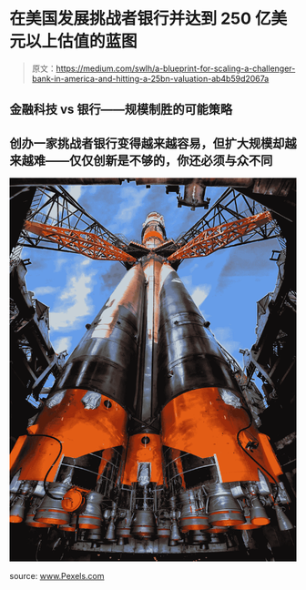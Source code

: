 # 在美国发展挑战者银行并达到 250 亿美元以上估值的蓝图

> 原文：<https://medium.com/swlh/a-blueprint-for-scaling-a-challenger-bank-in-america-and-hitting-a-25bn-valuation-ab4b59d2067a>

## 金融科技 vs 银行——规模制胜的可能策略

## 创办一家挑战者银行变得越来越容易，但扩大规模却越来越难——仅仅创新是不够的，你还必须与众不同

![](img/13e5efcc3a114759428b5cc18b702855.png)

source: www.Pexels.com